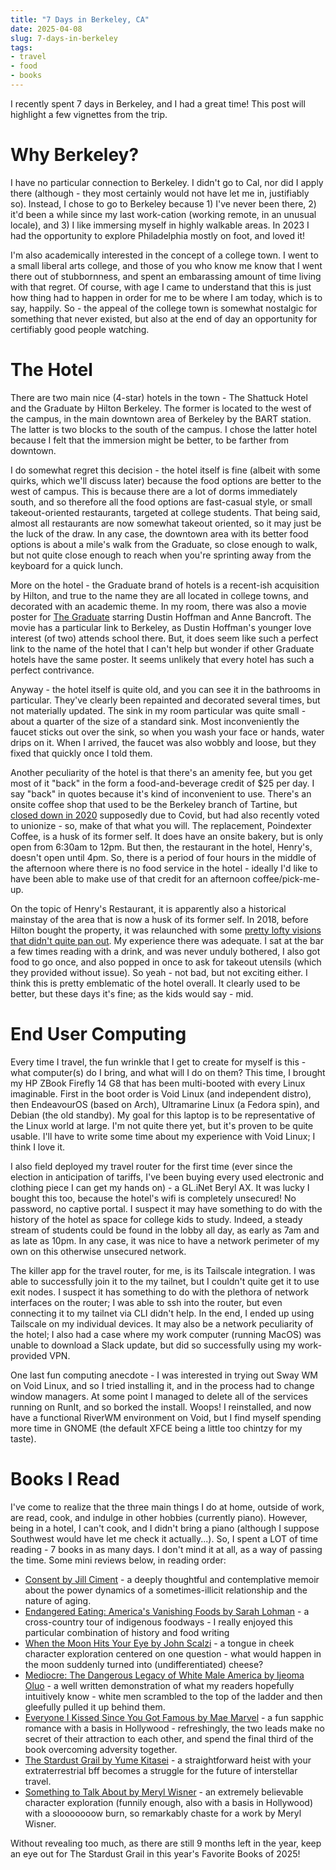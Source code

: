 ```yaml
---
title: "7 Days in Berkeley, CA"
date: 2025-04-08
slug: 7-days-in-berkeley
tags:
- travel
- food
- books
---
```

I recently spent 7 days in Berkeley, and I had a great time! This post will highlight a few vignettes from the trip.

# Why Berkeley?
I have no particular connection to Berkeley. I didn't go to Cal, nor did I apply there (although - they most certainly would not have let me in, justifiably so). Instead, I chose to go to Berkeley because 1) I've never been there, 2) it'd been a while since my last work-cation (working remote, in an unusual locale), and 3) I like immersing myself in highly walkable areas. In 2023 I had the opportunity to explore Philadelphia mostly on foot, and loved it!

I'm also academically interested in the concept of a college town. I went to a small liberal arts college, and those of you who know me know that I went there out of stubbornness, and spent an embarassing amount of time living with that regret. Of course, with age I came to understand that this is just how thing had to happen in order for me to be where I am today, which is to say, happily. So - the appeal of the college town is somewhat nostalgic for something that never existed, but also at the end of day an opportunity for certifiably good people watching.

# The Hotel
There are two main nice (4-star) hotels in the town - The Shattuck Hotel and the Graduate by Hilton Berkeley. The former is located to the west of the campus, in the main downtown area of Berkeley by the BART station. The latter is two blocks to the south of the campus. I chose the latter hotel because I felt that the immersion might be better, to be farther from downtown. 

I do somewhat regret this decision - the hotel itself is fine (albeit with some quirks, which we'll discuss later) because the food options are better to the west of campus. This is because there are a lot of dorms immediately south, and so therefore all the food options are fast-casual style, or small takeout-oriented restaurants, targeted at college students. That being said, almost all restaurants are now somewhat takeout oriented, so it may just be the luck of the draw. In any case, the downtown area with its better food options is about a mile's walk from the Graduate, so close enough to walk, but not quite close enough to reach when you're sprinting away from the keyboard for a quick lunch.

More on the hotel - the Graduate brand of hotels is a recent-ish acquisition by Hilton, and true to the name they are all located in college towns, and decorated with an academic theme. In my room, there was also a movie poster for [The Graduate](https://en.wikipedia.org/wiki/The_Graduate) starring Dustin Hoffman and Anne Bancroft. The movie has a particular link to Berkeley, as Dustin Hoffman's younger love interest (of two) attends school there. But, it does seem like such a perfect link to the name of the hotel that I can't help but wonder if other Graduate hotels have the same poster. It seems unlikely that every hotel has such a perfect contrivance.

Anyway - the hotel itself is quite old, and you can see it in the bathrooms in particular. They've clearly been repainted and decorated several times, but not materially updated. The sink in my room particular was quite small - about a quarter of the size of a standard sink. Most inconveniently the faucet sticks out over the sink, so when you wash your face or hands, water drips on it. When I arrived, the faucet was also wobbly and loose, but they fixed that quickly once I told them.

Another peculiarity of the hotel is that there's an amenity fee, but you get most of it "back" in the form a food-and-beverage credit of $25 per day. I say "back" in quotes because it's kind of inconvenient to use. There's an onsite coffee shop that used to be the Berkeley branch of Tartine, but [closed down in 2020](https://sf.eater.com/2020/4/27/21238591/tartine-berkeley-closes-permanently-coronavirus) supposedly due to Covid, but had also recently voted to unionize - so, make of that what you will. The replacement, Poindexter Coffee, is a husk of its former self. It does have an onsite bakery, but is only open from 6:30am to 12pm. But then, the restaurant in the hotel, Henry's, doesn't open until 4pm. So, there is a period of four hours in the middle of the afternoon where there is no food service in the hotel - ideally I'd like to have been able to make use of that credit for an afternoon coffee/pick-me-up.

On the topic of Henry's Restaurant, it is apparently also a historical mainstay of the area that is now a husk of its former self. In 2018, before Hilton bought the property, it was relaunched with some [pretty lofty visions that didn't quite pan out](https://sf.eater.com/2018/6/26/17506572/henrys-restaurant-review-chris-kronner-berkeley). My experience there was adequate. I sat at the bar a few times reading with a drink, and was never unduly bothered, I also got food to go once, and also popped in once to ask for takeout utensils (which they provided without issue). So yeah - not bad, but not exciting either. I think this is pretty emblematic of the hotel overall. It clearly used to be better, but these days it's fine; as the kids would say - mid.

# End User Computing
Every time I travel, the fun wrinkle that I get to create for myself is this - what computer(s) do I bring, and what will I do on them? This time, I brought my HP ZBook Firefly 14 G8 that has been multi-booted with every Linux imaginable. First in the boot order is Void Linux (and independent distro), then EndeavourOS (based on Arch), Ultramarine Linux (a Fedora spin), and Debian (the old standby). My goal for this laptop is to be representative of the Linux world at large. I'm not quite there yet, but it's proven to be quite usable. I'll have to write some time about my experience with Void Linux; I think I love it.

I also field deployed my travel router for the first time (ever since the election in anticipation of tariffs, I've been buying every used electronic and clothing piece I can get my hands on) - a GL.iNet Beryl AX. It was lucky I bought this too, because the hotel's wifi is completely unsecured! No password, no captive portal. I suspect it may have something to do with the history of the hotel as space for college kids to study. Indeed, a steady stream of students could be found in the lobby all day, as early as 7am and as late as 10pm. In any case, it was nice to have a network perimeter of my own on this otherwise unsecured network.

The killer app for the travel router, for me, is its Tailscale integration. I was able to successfully join it to the my tailnet, but I couldn't quite get it to use exit nodes. I suspect it has something to do with the plethora of network interfaces on the router; I was able to ssh into the router, but even connecting it to my tailnet via CLI didn't help. In the end, I ended up using Tailscale on my individual devices. It may also be a network peculiarity of the hotel; I also had a case where my work computer (running MacOS) was unable to download a Slack update, but did so successfully using my work-provided VPN.

One last fun computing anecdote - I was interested in trying out Sway WM on Void Linux, and so I tried installing it, and in the process had to change window managers. At some point I managed to delete all of the services running on RunIt, and so borked the install. Woops! I reinstalled, and now have a functional RiverWM environment on Void, but I find myself spending more time in GNOME (the default XFCE being a little too chintzy for my taste).

# Books I Read
I've come to realize that the three main things I do at home, outside of work, are read, cook, and indulge in other hobbies (currently piano). However, being in a hotel, I can't cook, and I didn't bring a piano (although I suppose Southwest would have let me check it actually...). So, I spent a LOT of time reading - 7 books in as many days. I don't mind it at all, as a way of passing the time. Some mini reviews below, in reading order:

- [Consent by Jill Ciment](https://app.thestorygraph.com/books/5bf9c55b-2b4b-482c-93ca-69526666e9f0) - a deeply thoughtful and contemplative memoir about the power dynamics of a sometimes-illicit relationship and the nature of aging.
- [Endangered Eating: America's Vanishing Foods by Sarah Lohman](https://app.thestorygraph.com/books/c5c1453b-3a79-4492-ad01-c5f041444fc2) - a cross-country tour of indigenous foodways - I really enjoyed this particular combination of history and food writing
- [When the Moon Hits Your Eye by John Scalzi](https://app.thestorygraph.com/books/4f3c3b02-3d2b-4765-93ac-4656133bbec5) - a tongue in cheek character exploration centered on one question - what would happen in the moon suddenly turned into (undifferentiated) cheese?
- [Mediocre: The Dangerous Legacy of White Male America by Ijeoma Oluo](https://app.thestorygraph.com/books/53296ff7-9131-4ca4-96be-461302ba82d7) - a well written demonstration of what my readers hopefully intuitively know - white men scrambled to the top of the ladder and then gleefully pulled it up behind them.
- [Everyone I Kissed Since You Got Famous by Mae Marvel](https://app.thestorygraph.com/books/0cc17bd2-ebf4-4ed8-8ecd-cc4f02f000ef) - a fun sapphic romance with a basis in Hollywood - refreshingly, the two leads make no secret of their attraction to each other, and spend the final third of the book overcoming adversity together.
- [The Stardust Grail by Yume Kitasei](https://app.thestorygraph.com/books/934aa471-f190-4aca-bfe4-9d01ff848f28) - a straightforward heist with your extraterrestrial bff becomes a struggle for the future of interstellar travel.
- [Something to Talk About by Meryl Wisner](https://app.thestorygraph.com/books/3e606dc1-b168-49c1-bc7f-18f2a1c7c03c) - an extremely believable character exploration (funnily enough, also with a basis in Hollywood) with a slooooooow burn, so remarkably chaste for a work by Meryl Wisner.

Without revealing too much, as there are still 9 months left in the year, keep an eye out for The Stardust Grail in this year's Favorite Books of 2025!
